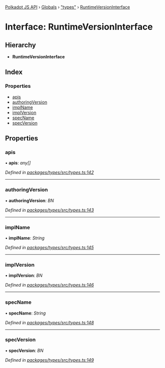 [Polkadot JS API](../README.md) › [Globals](../globals.md) › ["types"](../modules/_types_.md) › [RuntimeVersionInterface](_types_.runtimeversioninterface.md)

# Interface: RuntimeVersionInterface

## Hierarchy

* **RuntimeVersionInterface**

## Index

### Properties

* [apis](_types_.runtimeversioninterface.md#apis)
* [authoringVersion](_types_.runtimeversioninterface.md#authoringversion)
* [implName](_types_.runtimeversioninterface.md#implname)
* [implVersion](_types_.runtimeversioninterface.md#implversion)
* [specName](_types_.runtimeversioninterface.md#specname)
* [specVersion](_types_.runtimeversioninterface.md#specversion)

## Properties

###  apis

• **apis**: *any[]*

*Defined in [packages/types/src/types.ts:142](https://github.com/polkadot-js/api/blob/9c337422a5/packages/types/src/types.ts#L142)*

___

###  authoringVersion

• **authoringVersion**: *BN*

*Defined in [packages/types/src/types.ts:143](https://github.com/polkadot-js/api/blob/9c337422a5/packages/types/src/types.ts#L143)*

___

###  implName

• **implName**: *String*

*Defined in [packages/types/src/types.ts:145](https://github.com/polkadot-js/api/blob/9c337422a5/packages/types/src/types.ts#L145)*

___

###  implVersion

• **implVersion**: *BN*

*Defined in [packages/types/src/types.ts:146](https://github.com/polkadot-js/api/blob/9c337422a5/packages/types/src/types.ts#L146)*

___

###  specName

• **specName**: *String*

*Defined in [packages/types/src/types.ts:148](https://github.com/polkadot-js/api/blob/9c337422a5/packages/types/src/types.ts#L148)*

___

###  specVersion

• **specVersion**: *BN*

*Defined in [packages/types/src/types.ts:149](https://github.com/polkadot-js/api/blob/9c337422a5/packages/types/src/types.ts#L149)*
